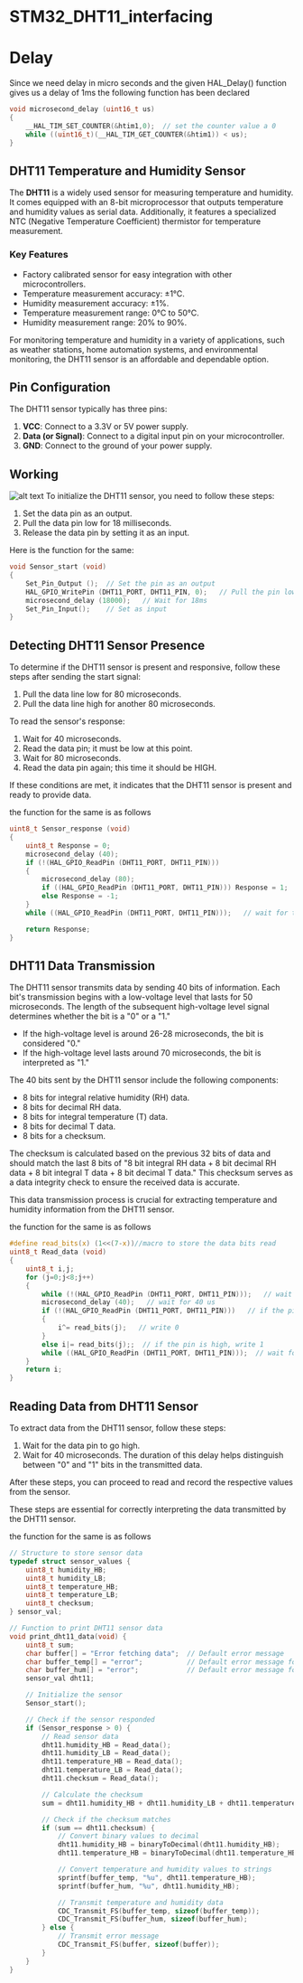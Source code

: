 # STM32_DHT11_interfacing
# Delay
Since we need delay in micro seconds and the given HAL_Delay() function gives us a delay of 1ms the following function has been declared
```c
void microsecond_delay (uint16_t us)
{
	__HAL_TIM_SET_COUNTER(&htim1,0);  // set the counter value a 0
	while ((uint16_t)(__HAL_TIM_GET_COUNTER(&htim1)) < us);
}
```
## DHT11 Temperature and Humidity Sensor

The **DHT11** is a widely used sensor for measuring temperature and humidity. It comes equipped with an 8-bit microprocessor that outputs temperature and humidity values as serial data. Additionally, it features a specialized NTC (Negative Temperature Coefficient) thermistor for temperature measurement.

### Key Features

- Factory calibrated sensor for easy integration with other microcontrollers.
- Temperature measurement accuracy: ±1°C.
- Humidity measurement accuracy: ±1%.
- Temperature measurement range: 0°C to 50°C.
- Humidity measurement range: 20% to 90%.

For monitoring temperature and humidity in a variety of applications, such as weather stations, home automation systems, and environmental monitoring, the DHT11 sensor is an affordable and dependable option.

## Pin Configuration

The DHT11 sensor typically has three pins:

1. **VCC**: Connect to a 3.3V or 5V power supply.
2. **Data (or Signal)**: Connect to a digital input pin on your microcontroller.
3. **GND**: Connect to the ground of your power supply.

## Working
![alt text](images/image.png)
To initialize the DHT11 sensor, you need to follow these steps:

1. Set the data pin as an output.
2. Pull the data pin low for 18 milliseconds.
3. Release the data pin by setting it as an input.

Here is the function for the same:

```c
void Sensor_start (void)
{
    Set_Pin_Output ();  // Set the pin as an output
    HAL_GPIO_WritePin (DHT11_PORT, DHT11_PIN, 0);   // Pull the pin low
    microsecond_delay (18000);   // Wait for 18ms
    Set_Pin_Input();    // Set as input
}

```
## Detecting DHT11 Sensor Presence

To determine if the DHT11 sensor is present and responsive, follow these steps after sending the start signal:

1. Pull the data line low for 80 microseconds.
2. Pull the data line high for another 80 microseconds.

To read the sensor's response:

1. Wait for 40 microseconds.
2. Read the data pin; it must be low at this point.
3. Wait for 80 microseconds.
4. Read the data pin again; this time it should be HIGH.

If these conditions are met, it indicates that the DHT11 sensor is present and ready to provide data.

the function for the same is as follows 
```c
uint8_t Sensor_response (void)
{
	uint8_t Response = 0;
	microsecond_delay (40);
	if (!(HAL_GPIO_ReadPin (DHT11_PORT, DHT11_PIN)))
	{
		microsecond_delay (80);
		if ((HAL_GPIO_ReadPin (DHT11_PORT, DHT11_PIN))) Response = 1;
		else Response = -1;
	}
	while ((HAL_GPIO_ReadPin (DHT11_PORT, DHT11_PIN)));   // wait for the pin to go low

	return Response;
}
```
## DHT11 Data Transmission

The DHT11 sensor transmits data by sending 40 bits of information. Each bit's transmission begins with a low-voltage level that lasts for 50 microseconds. The length of the subsequent high-voltage level signal determines whether the bit is a "0" or a "1."

- If the high-voltage level is around 26-28 microseconds, the bit is considered "0."
- If the high-voltage level lasts around 70 microseconds, the bit is interpreted as "1."

The 40 bits sent by the DHT11 sensor include the following components:

- 8 bits for integral relative humidity (RH) data.
- 8 bits for decimal RH data.
- 8 bits for integral temperature (T) data.
- 8 bits for decimal T data.
- 8 bits for a checksum.

The checksum is calculated based on the previous 32 bits of data and should match the last 8 bits of "8 bit integral RH data + 8 bit decimal RH data + 8 bit integral T data + 8 bit decimal T data." This checksum serves as a data integrity check to ensure the received data is accurate.

This data transmission process is crucial for extracting temperature and humidity information from the DHT11 sensor.

the function for the same is as follows
```c
#define read_bits(x) (1<<(7-x))//macro to store the data bits read 
uint8_t Read_data (void)
{
	uint8_t i,j;
	for (j=0;j<8;j++)
	{
		while (!(HAL_GPIO_ReadPin (DHT11_PORT, DHT11_PIN)));   // wait for the pin to go high
		microsecond_delay (40);   // wait for 40 us
		if (!(HAL_GPIO_ReadPin (DHT11_PORT, DHT11_PIN)))   // if the pin is low
		{
			i^= read_bits(j);   // write 0
		}
		else i|= read_bits(j);;  // if the pin is high, write 1
		while ((HAL_GPIO_ReadPin (DHT11_PORT, DHT11_PIN)));  // wait for the pin to go low
	}
	return i;
}
```
## Reading Data from DHT11 Sensor

To extract data from the DHT11 sensor, follow these steps:

1. Wait for the data pin to go high.
2. Wait for 40 microseconds. The duration of this delay helps distinguish between "0" and "1" bits in the transmitted data.

After these steps, you can proceed to read and record the respective values from the sensor.

These steps are essential for correctly interpreting the data transmitted by the DHT11 sensor.

the function for the same is as follows
```c
// Structure to store sensor data
typedef struct sensor_values {
    uint8_t humidity_HB;
    uint8_t humidity_LB;
    uint8_t temperature_HB;
    uint8_t temperature_LB;
    uint8_t checksum;
} sensor_val;

// Function to print DHT11 sensor data
void print_dht11_data(void) {
    uint8_t sum;
    char buffer[] = "Error fetching data";  // Default error message
    char buffer_temp[] = "error";           // Default error message for temperature
    char buffer_hum[] = "error";            // Default error message for humidity
    sensor_val dht11;

    // Initialize the sensor
    Sensor_start();

    // Check if the sensor responded
    if (Sensor_response > 0) {
        // Read sensor data
        dht11.humidity_HB = Read_data();
        dht11.humidity_LB = Read_data();
        dht11.temperature_HB = Read_data();
        dht11.temperature_LB = Read_data();
        dht11.checksum = Read_data();

        // Calculate the checksum
        sum = dht11.humidity_HB + dht11.humidity_LB + dht11.temperature_HB + dht11.temperature_LB;

        // Check if the checksum matches
        if (sum == dht11.checksum) {
            // Convert binary values to decimal
            dht11.humidity_HB = binaryToDecimal(dht11.humidity_HB);
            dht11.temperature_HB = binaryToDecimal(dht11.temperature_HB);

            // Convert temperature and humidity values to strings
            sprintf(buffer_temp, "%u", dht11.temperature_HB);
            sprintf(buffer_hum, "%u", dht11.humidity_HB);

            // Transmit temperature and humidity data
            CDC_Transmit_FS(buffer_temp, sizeof(buffer_temp));
            CDC_Transmit_FS(buffer_hum, sizeof(buffer_hum);
        } else {
            // Transmit error message
            CDC_Transmit_FS(buffer, sizeof(buffer));
        }
    }
}

```